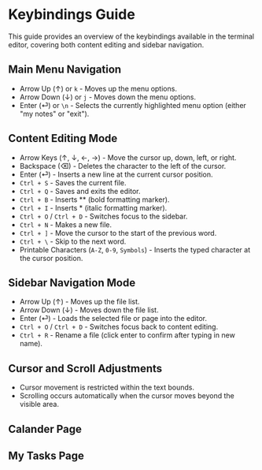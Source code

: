 # Keybindings Guide
This guide provides an overview of the keybindings available in the terminal editor, covering both content editing and sidebar navigation.

## Main Menu Navigation
- Arrow Up (↑) or `k` - Moves up the menu options.
- Arrow Down (↓) or `j` - Moves down the menu options.
- Enter (⏎) or `\n` - Selects the currently highlighted menu option (either "my notes" or "exit").

## Content Editing Mode
- Arrow Keys (↑, ↓, ←, →) - Move the cursor up, down, left, or right.
- Backspace (⌫) - Deletes the character to the left of the cursor.
- Enter (⏎) - Inserts a new line at the current cursor position.
- `Ctrl + S` - Saves the current file.
- `Ctrl + Q` - Saves and exits the editor.
- `Ctrl + B` - Inserts ** (bold formatting marker).
- `Ctrl + I` - Inserts * (italic formatting marker).
- `Ctrl + O` / `Ctrl + D` - Switches focus to the sidebar.
- `Ctrl + N` - Makes a new file.
- `Ctrl + ]` - Move the cursor to the start of the previous word.
- `Ctrl + \` - Skip to the next word.
- Printable Characters (`A-Z`, `0-9`, `Symbols`) - Inserts the typed character at the cursor position.

## Sidebar Navigation Mode
- Arrow Up (↑) - Moves up the file list.
- Arrow Down (↓) - Moves down the file list.
- Enter (⏎) - Loads the selected file or page into the editor.
- `Ctrl + O` / `Ctrl + D` - Switches focus back to content editing.
- `Ctrl + R` - Rename a file (click enter to confirm after typing in new name).

## Cursor and Scroll Adjustments
- Cursor movement is restricted within the text bounds.
- Scrolling occurs automatically when the cursor moves beyond the visible area.

## Calander Page


## My Tasks Page
